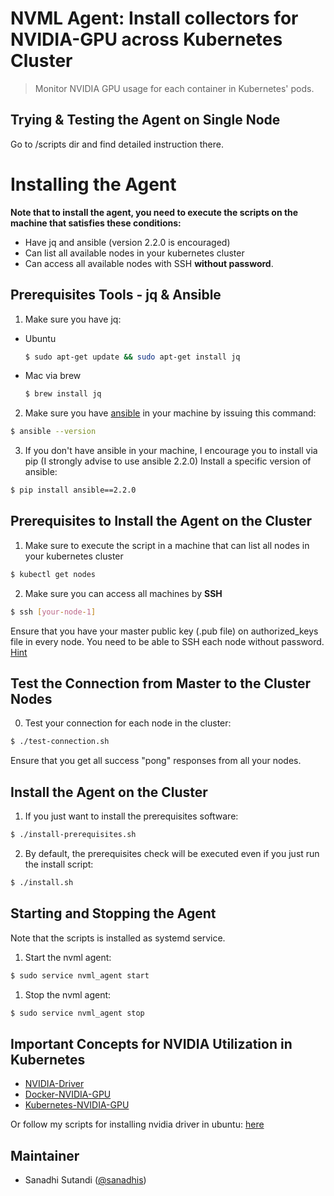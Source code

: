 # NVML Agent: Install collectors for NVIDIA-GPU across Kubernetes Cluster

> Monitor NVIDIA GPU usage for each container in Kubernetes' pods.

## Trying & Testing the Agent on Single Node
Go to /scripts dir and find detailed instruction there.

# Installing the Agent
**Note that to install the agent, you need to execute the scripts on the machine that satisfies these conditions:**
* Have jq and ansible (version 2.2.0 is encouraged)
* Can list all available nodes in your kubernetes cluster
* Can access all available nodes with SSH **without password**.

## Prerequisites Tools - jq & Ansible
1. Make sure you have jq:
* Ubuntu
  ```bash
  $ sudo apt-get update && sudo apt-get install jq
  ```
* Mac via brew
  ```bash
  $ brew install jq
  ```

2. Make sure you have [ansible](http://docs.ansible.com/ansible/latest/intro_installation.html) in your machine by issuing this command:
  ```bash
  $ ansible --version
  ```

3. If you don't have ansible in your machine, I encourage you to install via pip (I strongly advise to use ansible 2.2.0)
Install a specific version of ansible:
  ```bash
  $ pip install ansible==2.2.0
  ```

## Prerequisites to Install the Agent on the Cluster

1. Make sure to execute the script in a machine that can list all nodes in your kubernetes cluster
  ```bash
  $ kubectl get nodes
  ```

2. Make sure you can access all machines by **SSH**
  ```bash
  $ ssh [your-node-1]
  ```
Ensure that you have your master public key (.pub file) on authorized_keys file in every node. You need to be able to SSH each node without password.
[Hint](http://www.linuxproblem.org/art_9.html)

## Test the Connection from Master to the Cluster Nodes
0. Test your connection for each node in the cluster:
  ```bash
  $ ./test-connection.sh
  ```
Ensure that you get all success "pong" responses from all your nodes.

## Install the Agent on the Cluster

1. If you just want to install the prerequisites software:
  ```bash
  $ ./install-prerequisites.sh
  ```

2. By default, the prerequisites check will be executed even if you just run the install script:
  ```bash
  $ ./install.sh
  ```

## Starting and Stopping the Agent
Note that the scripts is installed as systemd service.
1. Start the nvml agent:
  ```bash
  $ sudo service nvml_agent start
  ```

1. Stop the nvml agent:
  ```bash
  $ sudo service nvml_agent stop
  ```

## Important Concepts for NVIDIA Utilization in Kubernetes

- [NVIDIA-Driver](http://docs.nvidia.com/cuda/cuda-installation-guide-linux/index.html)
- [Docker-NVIDIA-GPU](https://github.com/NVIDIA/nvidia-docker/wiki)
- [Kubernetes-NVIDIA-GPU](https://kubernetes.io/docs/tasks/manage-gpus/scheduling-gpus/)

Or follow my scripts for installing nvidia driver in ubuntu: [here](https://github.com/sanadhis/kube-ubuntu-utils)

## Maintainer

- Sanadhi Sutandi ([@sanadhis](https://github.com/sanadhis))